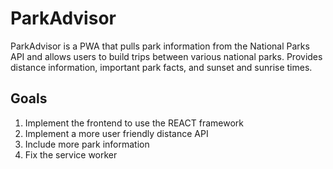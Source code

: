 # ParkAdvisor

  ParkAdvisor is a PWA that pulls park information from the National Parks API and allows users to build trips between various national parks. Provides distance information, important park facts, and sunset and sunrise times. 


## Goals
1. Implement the frontend to use the REACT framework
2. Implement a more user friendly distance API
3. Include more park information
4. Fix the service worker
